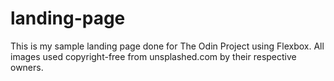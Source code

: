 # landing-page
This is my sample landing page done for The Odin Project using Flexbox.
All images used copyright-free from unsplashed.com by their respective owners.

